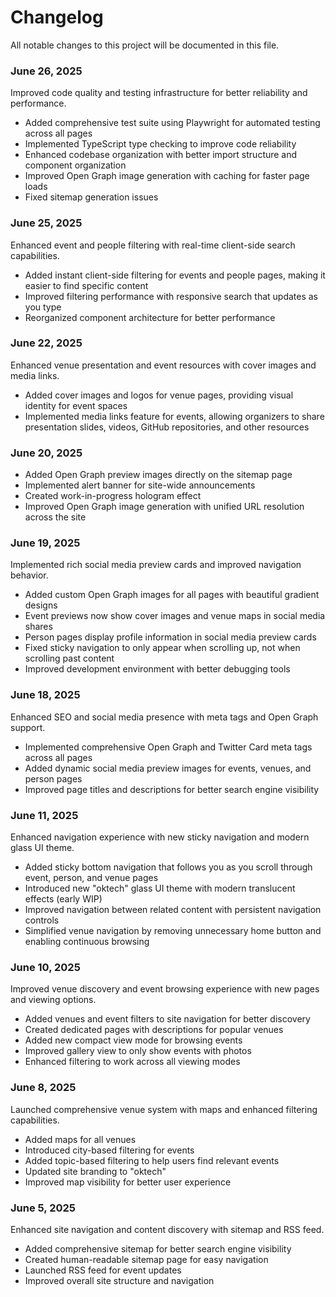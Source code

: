 # Changelog

All notable changes to this project will be documented in this file.

<!--
IMPORTANT FOR AI ASSISTANTS:
This changelog should focus on USER-FACING features and improvements.
Do NOT include technical details like:
- Refactoring
- Code organization changes
- Internal naming changes
- Technical implementation details

DO include:
- New features users can see/use
- UI/UX improvements
- Visual changes
- New functionality
- Performance improvements users will notice
-->

### June 26, 2025

Improved code quality and testing infrastructure for better reliability and performance.

- Added comprehensive test suite using Playwright for automated testing across all pages
- Implemented TypeScript type checking to improve code reliability
- Enhanced codebase organization with better import structure and component organization
- Improved Open Graph image generation with caching for faster page loads
- Fixed sitemap generation issues

### June 25, 2025

Enhanced event and people filtering with real-time client-side search capabilities.

- Added instant client-side filtering for events and people pages, making it easier to find specific content
- Improved filtering performance with responsive search that updates as you type
- Reorganized component architecture for better performance

### June 22, 2025

Enhanced venue presentation and event resources with cover images and media links.

- Added cover images and logos for venue pages, providing visual identity for event spaces
- Implemented media links feature for events, allowing organizers to share presentation slides, videos, GitHub repositories, and other resources

### June 20, 2025

- Added Open Graph preview images directly on the sitemap page
- Implemented alert banner for site-wide announcements
- Created work-in-progress hologram effect
- Improved Open Graph image generation with unified URL resolution across the site

### June 19, 2025

Implemented rich social media preview cards and improved navigation behavior.

- Added custom Open Graph images for all pages with beautiful gradient designs
- Event previews now show cover images and venue maps in social media shares
- Person pages display profile information in social media preview cards
- Fixed sticky navigation to only appear when scrolling up, not when scrolling past content
- Improved development environment with better debugging tools

### June 18, 2025

Enhanced SEO and social media presence with meta tags and Open Graph support.

- Implemented comprehensive Open Graph and Twitter Card meta tags across all pages
- Added dynamic social media preview images for events, venues, and person pages
- Improved page titles and descriptions for better search engine visibility

### June 11, 2025

Enhanced navigation experience with new sticky navigation and modern glass UI theme.

- Added sticky bottom navigation that follows you as you scroll through event, person, and venue pages
- Introduced new "oktech" glass UI theme with modern translucent effects (early WIP)
- Improved navigation between related content with persistent navigation controls
- Simplified venue navigation by removing unnecessary home button and enabling continuous browsing

### June 10, 2025

Improved venue discovery and event browsing experience with new pages and viewing options.

- Added venues and event filters to site navigation for better discovery
- Created dedicated pages with descriptions for popular venues
- Added new compact view mode for browsing events
- Improved gallery view to only show events with photos
- Enhanced filtering to work across all viewing modes

### June 8, 2025

Launched comprehensive venue system with maps and enhanced filtering capabilities.

- Added maps for all venues
- Introduced city-based filtering for events
- Added topic-based filtering to help users find relevant events
- Updated site branding to "oktech"
- Improved map visibility for better user experience

### June 5, 2025

Enhanced site navigation and content discovery with sitemap and RSS feed.

- Added comprehensive sitemap for better search engine visibility
- Created human-readable sitemap page for easy navigation
- Launched RSS feed for event updates
- Improved overall site structure and navigation
